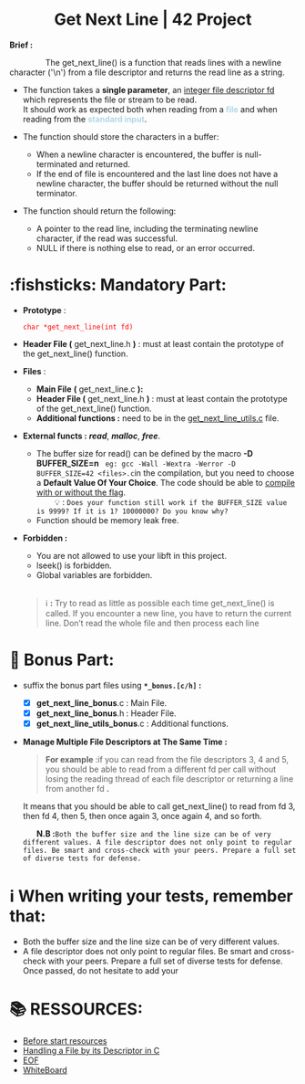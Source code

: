 <h1 align = "center">Get Next Line  | 42 Project</h1>

<strong>Brief :</strong>  

&nbsp; &nbsp; &nbsp; &nbsp; &nbsp; &nbsp; &nbsp; &nbsp; The get_next_line() is a function that reads lines with a newline character ('\n') from a file descriptor and returns the read line as a string.<br>
 - The function takes a **single parameter**, an <u>integer file descriptor fd</u> which represents the file or stream to be read. <br>It should work as expected both when reading from a <span style="color: #ADD8E6	">**file**</span> and when reading from the <span style="color:#ADD8E6	">**standard input**</span>.<br>
 - The function should store the characters in a buffer:

   - When a newline character is encountered, the buffer is null-terminated and returned. <br>
   - If the end of file is encountered and the last line does not have a newline character, the buffer should be returned without the null terminator.
- The function should return the following:<br>
  - A pointer to the read line, including the terminating newline character, if the read was successful.
  - NULL if there is nothing else to read, or an error occurred.<br>
#   :fishsticks:  Mandatory Part:
 - **Prototype** : <p style = "color:red;">```char *get_next_line(int fd)```</p>
 - **Header File (** get_next_line.h **)** : must at least contain the prototype of the get_next_line() function.
 - **Files** : 
   - **Main File** **(** get_next_line.c **):** 
   - **Header File (** get_next_line.h **)** : must at least contain the prototype of the get_next_line() function.
   - **Additional functions :** need to be in the <u>get_next_line_utils.c</u> file.
 - **External functs :**  ***read***, ***malloc***, ***free***.
    - The buffer size for read() can be defined by the macro **-D BUFFER_SIZE=n** ``` eg: gcc -Wall -Wextra -Werror -D BUFFER_SIZE=42 <files>.c```in the compilation, but you need to choose a **Default Value Of Your Choice**. The code should be able to <u>compile with or without the flag</u>.
     <br>&nbsp;  &nbsp; &nbsp;  &nbsp; 💡 : `Does your function still work if the BUFFER_SIZE value is 9999? If
it is 1? 10000000? Do you know why?`
    - Function should be memory leak free.
- **Forbidden :**
  - You are not allowed to use your libft in this project.
  - lseek() is forbidden.
  - Global variables are forbidden.<br><br>

  > ℹ️  **:** Try to read as little as possible each time get_next_line() is called. If you encounter a new line, you have to return the current line. Don’t read the whole file and then process each line 
#  💠 Bonus Part:
-  suffix the bonus part files using **`*_bonus.[c/h]` :** 
   - [x]  **get_next_line_bonus**.c : Main File.
   - [x]  **get_next_line_bonus**.h : Header File.
   - [x]  **get_next_line_utils_bonus**.c : Additional functions.<br>
- **Manage Multiple File Descriptors at The Same Time :** <br> 
     > **For example**  :if you can read from the file descriptors 3, 4 and 5, you should be able to read from a different fd per call without losing the reading thread of each file descriptor or returning a line from another fd **.**<br> 
 
  It means that you should be able to call get_next_line() to read from fd 3, then fd 4, then 5, then once again 3, once again 4, and so forth.

     &nbsp;  &nbsp;  &nbsp;  **N.B :**`Both the buffer size and the line size can be of very different values.
A file descriptor does not only point to regular files. Be smart and cross-check with your peers. Prepare a full set of diverse tests for defense.`

# ℹ️ When writing your tests, remember that:

- Both the buffer size and the line size can be of very different
values.
- A file descriptor does not only point to regular files.
Be smart and cross-check with your peers. Prepare a full set of
diverse tests for defense.
Once passed, do not hesitate to add your<br>
# 📚 RESSOURCES:

- [Before start resources](https://source.leet.ma/project?project=get_next_line)
- [Handling a File by its Descriptor in C](https://www.codequoi.com/en/handling-a-file-by-its-descriptor-in-c/)
- [EOF](https://ruslanspivak.com/eofnotchar/)
- [WhiteBoard](https://www.tldraw.com/r/v2_c_k644zKgNiMAt3ND_6fl0G?viewport=-2106%2C2830%2C5877%2C4193&page=page%3A9mzWkM7V9rIcQPVzysxDQ)
